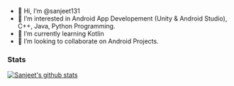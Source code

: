 - 👋 Hi, I’m @sanjeet131
- 👀 I’m interested in Android App Developement (Unity & Android Studio), C++, Java, Python Programming. 
- 🌱 I’m currently learning Kotlin
- 💞️ I’m looking to collaborate on Android Projects.



### Stats
<a href="https://github.com/sanjeet131">
 <img align="center" src="https://github-readme-stats.vercel.app/api?username=sanjeet131&show_icons=true&theme=dark&line_height=27&count_private=true&include_all_commits=true" alt="Sanjeet's github stats"/>

<!---
sanjeet131/sanjeet131 is a ✨ special ✨ repository because its `README.md` (this file) appears on your GitHub profile.
You can click the Preview link to take a look at your changes.
--->
